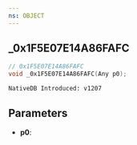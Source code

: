 ```yaml
---
ns: OBJECT
---
```

## _0x1F5E07E14A86FAFC

```c
// 0x1F5E07E14A86FAFC
void _0x1F5E07E14A86FAFC(Any p0);
```

```
NativeDB Introduced: v1207
```

## Parameters
* **p0**:
